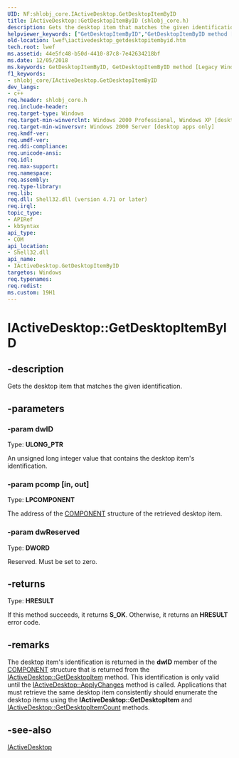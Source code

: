 ```yaml
---
UID: NF:shlobj_core.IActiveDesktop.GetDesktopItemByID
title: IActiveDesktop::GetDesktopItemByID (shlobj_core.h)
description: Gets the desktop item that matches the given identification.
helpviewer_keywords: ["GetDesktopItemByID","GetDesktopItemByID method [Legacy Windows Environment Features]","GetDesktopItemByID method [Legacy Windows Environment Features]","IActiveDesktop interface","IActiveDesktop interface [Legacy Windows Environment Features]","GetDesktopItemByID method","IActiveDesktop.GetDesktopItemByID","IActiveDesktop::GetDesktopItemByID","_win32_IActiveDesktop_GetDesktopItemByID","lwef.iactivedesktop_getdesktopitembyid","shell.iactivedesktop_getdesktopitembyid","shlobj_core/IActiveDesktop::GetDesktopItemByID"]
old-location: lwef\iactivedesktop_getdesktopitembyid.htm
tech.root: lwef
ms.assetid: 44e5fc48-b50d-4410-87c8-7e42634218bf
ms.date: 12/05/2018
ms.keywords: GetDesktopItemByID, GetDesktopItemByID method [Legacy Windows Environment Features], GetDesktopItemByID method [Legacy Windows Environment Features],IActiveDesktop interface, IActiveDesktop interface [Legacy Windows Environment Features],GetDesktopItemByID method, IActiveDesktop.GetDesktopItemByID, IActiveDesktop::GetDesktopItemByID, _win32_IActiveDesktop_GetDesktopItemByID, lwef.iactivedesktop_getdesktopitembyid, shell.iactivedesktop_getdesktopitembyid, shlobj_core/IActiveDesktop::GetDesktopItemByID
f1_keywords:
- shlobj_core/IActiveDesktop.GetDesktopItemByID
dev_langs:
- c++
req.header: shlobj_core.h
req.include-header: 
req.target-type: Windows
req.target-min-winverclnt: Windows 2000 Professional, Windows XP [desktop apps only]
req.target-min-winversvr: Windows 2000 Server [desktop apps only]
req.kmdf-ver: 
req.umdf-ver: 
req.ddi-compliance: 
req.unicode-ansi: 
req.idl: 
req.max-support: 
req.namespace: 
req.assembly: 
req.type-library: 
req.lib: 
req.dll: Shell32.dll (version 4.71 or later)
req.irql: 
topic_type:
- APIRef
- kbSyntax
api_type:
- COM
api_location:
- Shell32.dll
api_name:
- IActiveDesktop.GetDesktopItemByID
targetos: Windows
req.typenames: 
req.redist: 
ms.custom: 19H1
---
```


# IActiveDesktop::GetDesktopItemByID


## -description


Gets the desktop item that matches the given identification.


## -parameters




### -param dwID

Type: <b>ULONG_PTR</b>

An unsigned long integer value that contains the desktop item's identification. 


### -param pcomp [in, out]

Type: <b>LPCOMPONENT</b>

The address of the <a href="https://docs.microsoft.com/windows/desktop/api/shlobj_core/ns-shlobj_core-component">COMPONENT</a> structure of the retrieved desktop item. 


### -param dwReserved

Type: <b>DWORD</b>

Reserved. Must be set to zero. 


## -returns



Type: <b>HRESULT</b>

If this method succeeds, it returns <b xmlns:loc="http://microsoft.com/wdcml/l10n">S_OK</b>. Otherwise, it returns an <b xmlns:loc="http://microsoft.com/wdcml/l10n">HRESULT</b> error code.




## -remarks



The desktop item's identification is returned in the <b>dwID</b> member of the <a href="https://docs.microsoft.com/windows/desktop/api/shlobj_core/ns-shlobj_core-component">COMPONENT</a> structure that is returned from the <a href="https://docs.microsoft.com/windows/desktop/api/shlobj_core/nf-shlobj_core-iactivedesktop-getdesktopitem">IActiveDesktop::GetDesktopItem</a> method. This identification is only valid until the <a href="https://docs.microsoft.com/windows/desktop/api/shlobj_core/nf-shlobj_core-iactivedesktop-applychanges">IActiveDesktop::ApplyChanges</a> method is called. Applications that must retrieve the same desktop item consistently should enumerate the desktop items using the <b>IActiveDesktop::GetDesktopItem</b> and <a href="https://docs.microsoft.com/windows/desktop/api/shlobj_core/nf-shlobj_core-iactivedesktop-getdesktopitemcount">IActiveDesktop::GetDesktopItemCount</a> methods. 




## -see-also




<a href="https://docs.microsoft.com/windows/desktop/api/shlobj_core/nn-shlobj_core-iactivedesktop">IActiveDesktop</a>
 

 


